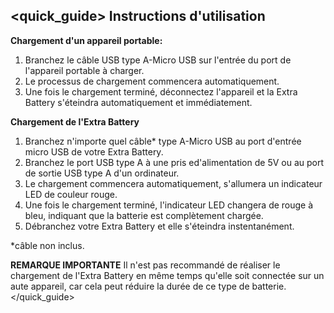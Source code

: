 ## <quick_guide> Instructions d'utilisation

**Chargement d'un appareil portable:**

1. Branchez le câble USB type A-Micro USB sur l'entrée du port de l'appareil portable à charger.
2. Le processus de chargement commencera automatiquement. 
3. Une fois le chargement terminé, déconnectez l'appareil et la Extra Battery s'éteindra automatiquement et immédiatement.


**Chargement de l'Extra Battery**

1. Branchez n'importe quel câble* type A-Micro USB au port d'entrée micro USB de votre Extra Battery.
2. Branchez le port USB type A à une pris ed'alimentation de 5V ou au port de sortie USB type A d'un ordinateur.
3. Le chargement commencera automatiquement, s'allumera un indicateur LED de couleur rouge.
4. Une fois le chargement terminé, l'indicateur LED changera de rouge à bleu, indiquant que la batterie est complètement chargée.
5. Débranchez votre Extra Battery et elle s'éteindra instentanément.


*câble non inclus.

**REMARQUE IMPORTANTE**
Il n'est pas recommandé de réaliser le chargement de l'Extra Battery en même temps qu'elle soit connectée sur un aute appareil, car cela peut réduire la durée de ce type de batterie.
</quick_guide>

